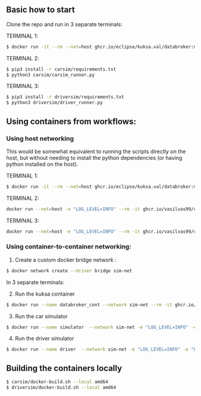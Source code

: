 ## Basic how to start

Clone the repo and run in 3 separate terminals:

TERMINAL 1: 

```bash
$ docker run -it --rm --net=host ghcr.io/eclipse/kuksa.val/databroker:master
```

TERMINAL 2: 

```bash
$ pip3 install -r carsim/requirements.txt 
$ python3 carsim/carsim_runner.py
```

TERMINAL 3: 

```bash
$ pip3 install -r driversim/requirements.txt 
$ python3 driversim/driver_runner.py
```

## Using containers from workflows:

### Using host networking

This would be somewhat equivalent to running the scripts directly on the host, but without needing to 
install the python dependencies (or having python installed on the host).



TERMINAL 1: 

```bash
$ docker run -it --rm --net=host ghcr.io/eclipse/kuksa.val/databroker:master
```

TERMINAL 2: 

```bash
docker run --net=host -e "LOG_LEVEL=INFO" --rm -it ghcr.io/vasilvas99/carsim:main
```

TERMINAL 3: 

```bash
docker run --net=host -e "LOG_LEVEL=INFO" --rm -it ghcr.io/vasilvas99/driversim:main
```


### Using container-to-container networking:

1) Create a custom docker bridge network :

```bash
$ docker network create --driver bridge sim-net
```

In 3 separate terminals:


2) Run the kuksa container

```bash
$ docker run --name databroker_cont --network sim-net --rm -it ghcr.io/eclipse/kuksa.val/databroker:master
```

3) Run the car simulator

```bash
$ docker run --name simulator  --network sim-net -e "LOG_LEVEL=INFO" -e "DATABROKER_ADDRESS=databroker_cont:55555" --rm -it ghcr.io/vasilvas99/carsim:main
```

4) Run the driver simulator 

```bash
$ docker run --name driver  --network sim-net -e "LOG_LEVEL=INFO" -e "DATABROKER_ADDRESS=databroker_cont:55555" --rm -it ghcr.io/vasilvas99/driversim:main
```

## Building the containers locally

```bash
$ carsim/docker-build.sh --local amd64
$ driversim/docker-build.sh --local amd64
```
